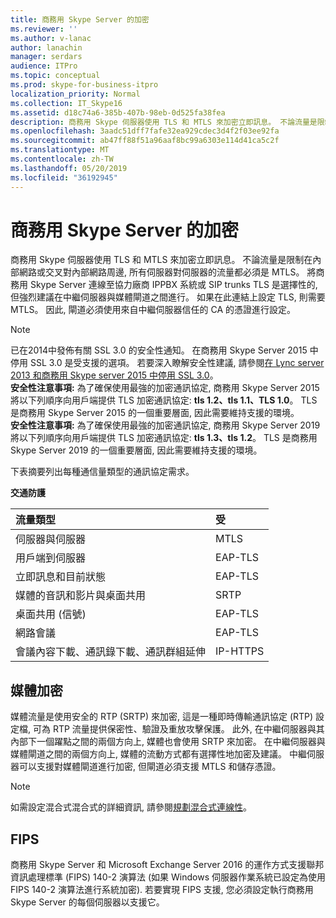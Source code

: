 ```yaml
---
title: 商務用 Skype Server 的加密
ms.reviewer: ''
ms.author: v-lanac
author: lanachin
manager: serdars
audience: ITPro
ms.topic: conceptual
ms.prod: skype-for-business-itpro
localization_priority: Normal
ms.collection: IT_Skype16
ms.assetid: d18c74a6-385b-407b-98eb-0d525fa38fea
description: 商務用 Skype 伺服器使用 TLS 和 MTLS 來加密立即訊息。 不論流量是限制在內部網路或交叉對內部網路周邊, 所有伺服器對伺服器的流量都必須是 MTLS。 將商務用 Skype Server 連線至協力廠商 IPPBX 系統或 SIP trunks TLS 是選擇性的, 但強烈建議在中繼伺服器與媒體閘道之間進行。 如果在此連結上設定 TLS, 則需要 MTLS。 因此, 閘道必須使用來自中繼伺服器信任的 CA 的憑證進行設定。
ms.openlocfilehash: 3aadc51dff7fafe32ea929cdec3d4f2f03ee92fa
ms.sourcegitcommit: ab47ff88f51a96aaf8bc99a6303e114d41ca5c2f
ms.translationtype: MT
ms.contentlocale: zh-TW
ms.lasthandoff: 05/20/2019
ms.locfileid: "36192945"
---
```

# <a name="encryption-for-skype-for-business-server"></a>商務用 Skype Server 的加密
 
商務用 Skype 伺服器使用 TLS 和 MTLS 來加密立即訊息。 不論流量是限制在內部網路或交叉對內部網路周邊, 所有伺服器對伺服器的流量都必須是 MTLS。 將商務用 Skype Server 連線至協力廠商 IPPBX 系統或 SIP trunks TLS 是選擇性的, 但強烈建議在中繼伺服器與媒體閘道之間進行。 如果在此連結上設定 TLS, 則需要 MTLS。 因此, 閘道必須使用來自中繼伺服器信任的 CA 的憑證進行設定。
  
> [!NOTE]
> 已在2014中發佈有關 SSL 3.0 的安全性通知。 在商務用 Skype Server 2015 中停用 SSL 3.0 是受支援的選項。 若要深入瞭解安全性建議, 請參閱[在 Lync server 2013 和商務用 Skype server 2015 中停用 SSL 3.0](https://blogs.technet.microsoft.com/uclobby/2014/10/22/disabling-ssl-3-0-in-lync-server-2013/)。<br/>
**安全性注意事項:** 為了確保使用最強的加密通訊協定, 商務用 Skype Server 2015 將以下列順序向用戶端提供 TLS 加密通訊協定: **tls 1.2、tls 1.1、TLS 1.0**。 TLS 是商務用 Skype Server 2015 的一個重要層面, 因此需要維持支援的環境。<br/>
**安全性注意事項:** 為了確保使用最強的加密通訊協定, 商務用 Skype Server 2019 將以下列順序向用戶端提供 TLS 加密通訊協定: **tls 1.3、tls 1.2**。 TLS 是商務用 Skype Server 2019 的一個重要層面, 因此需要維持支援的環境。 
  
下表摘要列出每種通信量類型的通訊協定需求。 
  
**交通防護**

|**流量類型**|**受**|
|:-----|:-----|
|伺服器與伺服器  <br/> |MTLS  <br/> |
|用戶端到伺服器  <br/> |EAP-TLS  <br/> |
|立即訊息和目前狀態  <br/> |EAP-TLS  <br/> |
|媒體的音訊和影片與桌面共用  <br/> |SRTP  <br/> |
|桌面共用 (信號)  <br/> |EAP-TLS  <br/> |
|網路會議  <br/> |EAP-TLS  <br/> |
|會議內容下載、通訊錄下載、通訊群組延伸  <br/> |IP-HTTPS  <br/> |
   
## <a name="media-encryption"></a>媒體加密

媒體流量是使用安全的 RTP (SRTP) 來加密, 這是一種即時傳輸通訊協定 (RTP) 設定檔, 可為 RTP 流量提供保密性、驗證及重放攻擊保護。 此外, 在中繼伺服器與其內部下一個躍點之間的兩個方向上, 媒體也會使用 SRTP 來加密。 在中繼伺服器與媒體閘道之間的兩個方向上, 媒體的流動方式都有選擇性地加密及建議。 中繼伺服器可以支援對媒體閘道進行加密, 但閘道必須支援 MTLS 和儲存憑證。
  
> [!NOTE]
> 如需設定混合式混合式的詳細資訊, 請參閱[規劃混合式連線性](../../../SfbHybrid/hybrid/plan-hybrid-connectivity.md?toc=/SkypeForBusiness/sfbhybridtoc/toc.json)。
  
## <a name="fips"></a>FIPS

商務用 Skype Server 和 Microsoft Exchange Server 2016 的運作方式支援聯邦資訊處理標準 (FIPS) 140-2 演算法 (如果 Windows 伺服器作業系統已設定為使用 FIPS 140-2 演算法進行系統加密). 若要實現 FIPS 支援, 您必須設定執行商務用 Skype Server 的每個伺服器以支援它。
  

